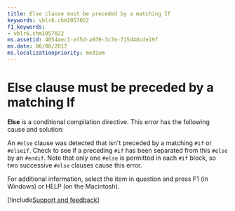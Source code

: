 ```yaml
---
title: Else clause must be preceded by a matching If
keywords: vblr6.chm1057022
f1_keywords:
- vblr6.chm1057022
ms.assetid: 4054aec1-ef5d-a939-3c7e-715d4dcde19f
ms.date: 06/08/2017
ms.localizationpriority: medium
---
```



# Else clause must be preceded by a matching If

**Else** is a conditional compilation directive. This error has the following cause and solution:

An `#else` clause was detected that isn't preceded by a matching `#if` or `#elseif`. Check to see if a preceding `#if` has been separated from this `#else` by an `#endif`. Note that only one `#else` is permitted in each `#if` block, so two successive `#else` clauses cause this error.
    
For additional information, select the item in question and press F1 (in Windows) or HELP (on the Macintosh).

[!include[Support and feedback](~/includes/feedback-boilerplate.md)]